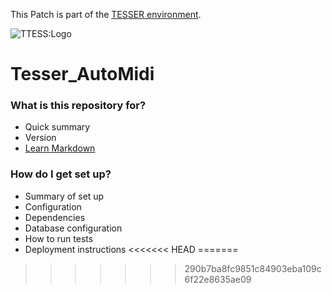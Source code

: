 

This Patch is part of the [TESSER environment](https://bitbucket.org/AdrianArtacho/tesserakt/src/master/).

![TTESS:Logo](https://bitbucket.org/AdrianArtacho/tesserakt/raw/HEAD/TESSER_logo.png)



# Tesser_AutoMidi #

### What is this repository for? ###

* Quick summary
* Version
* [Learn Markdown](https://bitbucket.org/tutorials/markdowndemo)

### How do I get set up? ###

* Summary of set up
* Configuration
* Dependencies
* Database configuration
* How to run tests
* Deployment instructions
<<<<<<< HEAD
=======

>>>>>>> 290b7ba8fc9851c84903eba109c6f22e8635ae09
